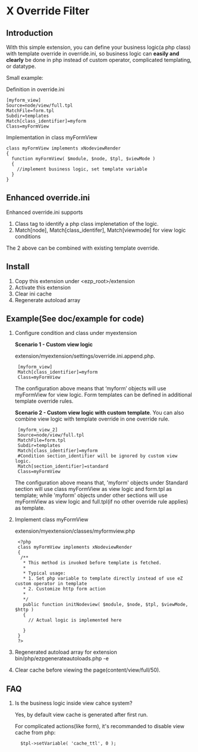 X Override Filter
=================

Introduction
-----------
With this simple extension, you can define your business logic(a php class) with template override in override.ini, so business logic can **easily and clearly** be done in php instead of custom operator, complicated templating, or datatype.

Small example:

Definition in override.ini

    [myform_view]
    Source=node/view/full.tpl
    MatchFile=form.tpl
    Subdir=templates
    Match[class_identifier]=myform
    Class=myFormView

Implementation in class myFormView

    class myFormView implements xNodeviewRender
    {
      function myFormView( $module, $node, $tpl, $viewMode )
      {
        //implement business logic, set template variable
      }
    }

Enhanced override.ini
---------------------
Enhanced override.ini supports

1. Class tag to identify a php class implenetation of the logic.
2. Match[node], Match[class_identifer], Match[viewmode] for view logic conditions

The 2 above can be combined with existing template override.


Install
--------
1. Copy this extension under <ezp_root>/extension
2. Activate this extension
3. Clear ini cache
4. Regenerate autoload array


Example(See doc/example for code)
---------


1. Configure condition and class under myextension

   **Scenario 1 - Custom view logic** 
  
   extension/myextension/settings/override.ini.append.php.

        [myform_view]
        Match[class_identifier]=myform
        Class=myFormView
     
   The configuration above means that ‘myform’ objects will use myFormView for view logic. Form templates can be defined in additional template override rules.

   **Scenario 2 - Custom view logic with custom template**. You can also combine view logic with template override in one override rule. 

        [myform_view_2]
        Source=node/view/full.tpl
        MatchFile=form.tpl
        Subdir=templates
        Match[class_identifier]=myform
        #Condition section_identifier will be ignored by custom view logic.
        Match[section_identifier]=standard
        Class=myFormView

   The configuration above means that, 'myform' objects under Standard section will use class myFormView as view logic and form.tpl as template; while 'myform' objects under other sections will use myFormView as view logic and full.tpl(if no other override rule applies) as template.

2. Implement class myFormView

    extension/myextension/classes/myformview.php

        <?php
        class myFormView implements xNodeviewRender
        {
         /**
          * This method is invoked before template is fetched.
          *
          * Typical usage:
          * 1. Set php variable to template directly instead of use eZ custom operator in template
          * 2. Customize http form action
          *
          */
          public function initNodeview( $module, $node, $tpl, $viewMode, $http )
          {
            // Actual logic is implemented here

          }
        }
        ?>

3. Regenerated autoload array for extension
<php path> bin/php/ezpgenerateautoloads.php -e

4. Clear cache before viewing the page(content/view/full/50).

FAQ
---------
1. Is the business logic inside view cahce system?

   Yes, by default view cache is generated after first run.

   For complicated actions(like form), it's recommanded to disable view cache from php: 

         $tpl->setVariable( 'cache_ttl', 0 );


